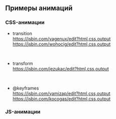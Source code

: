 ## Примеры анимаций 

### CSS-анимации

* transition <br/>
https://jsbin.com/vagenux/edit?html,css,output <br/>
https://jsbin.com/wohocig/edit?html,css,output <br/>
<br/>

* transform <br/>
https://jsbin.com/jezukac/edit?html,css,output <br/>
<br/>

* @keyframes<br/>
https://jsbin.com/yamizap/edit?html,css,output<br/>
https://jsbin.com/kocogas/edit?html,css,output<br/>

### JS-анимации
